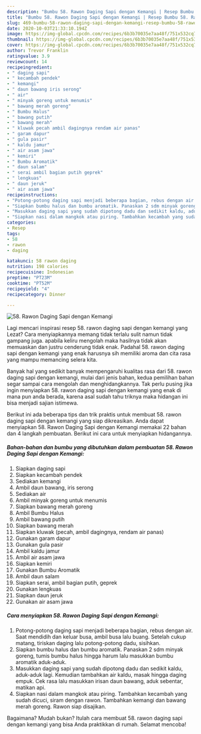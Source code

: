 ```yaml
---
description: "Bumbu 58. Rawon Daging Sapi dengan Kemangi | Resep Bumbu 58. Rawon Daging Sapi dengan Kemangi Yang Bisa Manjain Lidah"
title: "Bumbu 58. Rawon Daging Sapi dengan Kemangi | Resep Bumbu 58. Rawon Daging Sapi dengan Kemangi Yang Bisa Manjain Lidah"
slug: 469-bumbu-58-rawon-daging-sapi-dengan-kemangi-resep-bumbu-58-rawon-daging-sapi-dengan-kemangi-yang-bisa-manjain-lidah
date: 2020-10-03T21:33:10.194Z
image: https://img-global.cpcdn.com/recipes/6b3b70035e7aa48f/751x532cq70/58-rawon-daging-sapi-dengan-kemangi-foto-resep-utama.jpg
thumbnail: https://img-global.cpcdn.com/recipes/6b3b70035e7aa48f/751x532cq70/58-rawon-daging-sapi-dengan-kemangi-foto-resep-utama.jpg
cover: https://img-global.cpcdn.com/recipes/6b3b70035e7aa48f/751x532cq70/58-rawon-daging-sapi-dengan-kemangi-foto-resep-utama.jpg
author: Trevor Franklin
ratingvalue: 3.9
reviewcount: 14
recipeingredient:
- " daging sapi"
- " kecambah pendek"
- " kemangi"
- " daun bawang iris serong"
- " air"
- " minyak goreng untuk menumis"
- " bawang merah goreng"
- " Bumbu Halus"
- " bawang putih"
- " bawang merah"
- " kluwak pecah ambil dagingnya rendam air panas"
- " garam dapur"
- " gula pasir"
- " kaldu jamur"
- " air asam jawa"
- " kemiri"
- " Bumbu Aromatik"
- " daun salam"
- " serai ambil bagian putih geprek"
- " lengkuas"
- " daun jeruk"
- " air asam jawa"
recipeinstructions:
- "Potong-potong daging sapi menjadi beberapa bagian, rebus dengan air. Saat mendidih dan keluar busa, ambil busa lalu buang. Setelah cukup matang, tiriskan daging lalu potong-potong dadu, sisihkan."
- "Siapkan bumbu halus dan bumbu aromatik. Panaskan 2 sdm minyak goreng, tumis bumbu halus hingga harum lalu masukkan bumbu aromatik aduk-aduk."
- "Masukkan daging sapi yang sudah dipotong dadu dan sedikit kaldu, aduk-aduk lagi. Kemudian tambahkan air kaldu, masak hingga daging empuk. Cek rasa lalu masukkan irisan daun bawang, aduk sebentar, matikan api."
- "Siapkan nasi dalam mangkok atau piring. Tambahkan kecambah yang sudah dicuci, siram dengan rawon. Tambahkan kemangi dan bawang merah goreng. Rawon siap disajikan."
categories:
- Resep
tags:
- 58
- rawon
- daging

katakunci: 58 rawon daging 
nutrition: 198 calories
recipecuisine: Indonesian
preptime: "PT23M"
cooktime: "PT52M"
recipeyield: "4"
recipecategory: Dinner

---
```



![58. Rawon Daging Sapi dengan Kemangi](https://img-global.cpcdn.com/recipes/6b3b70035e7aa48f/751x532cq70/58-rawon-daging-sapi-dengan-kemangi-foto-resep-utama.jpg)

Lagi mencari inspirasi resep 58. rawon daging sapi dengan kemangi yang Lezat? Cara menyiapkannya memang tidak terlalu sulit namun tidak gampang juga. apabila keliru mengolah maka hasilnya tidak akan memuaskan dan justru cenderung tidak enak. Padahal 58. rawon daging sapi dengan kemangi yang enak harusnya sih memiliki aroma dan cita rasa yang mampu memancing selera kita.



Banyak hal yang sedikit banyak mempengaruhi kualitas rasa dari 58. rawon daging sapi dengan kemangi, mulai dari jenis bahan, kedua pemilihan bahan segar sampai cara mengolah dan menghidangkannya. Tak perlu pusing jika ingin menyiapkan 58. rawon daging sapi dengan kemangi yang enak di mana pun anda berada, karena asal sudah tahu triknya maka hidangan ini bisa menjadi sajian istimewa.


Berikut ini ada beberapa tips dan trik praktis untuk membuat 58. rawon daging sapi dengan kemangi yang siap dikreasikan. Anda dapat menyiapkan 58. Rawon Daging Sapi dengan Kemangi memakai 22 bahan dan 4 langkah pembuatan. Berikut ini cara untuk menyiapkan hidangannya.

<!--inarticleads1-->

##### Bahan-bahan dan bumbu yang dibutuhkan dalam pembuatan 58. Rawon Daging Sapi dengan Kemangi:

1. Siapkan  daging sapi
1. Siapkan  kecambah pendek
1. Sediakan  kemangi
1. Ambil  daun bawang, iris serong
1. Sediakan  air
1. Ambil  minyak goreng untuk menumis
1. Siapkan  bawang merah goreng
1. Ambil  Bumbu Halus
1. Ambil  bawang putih
1. Siapkan  bawang merah
1. Siapkan  kluwak (pecah, ambil dagingnya, rendam air panas)
1. Gunakan  garam dapur
1. Gunakan  gula pasir
1. Ambil  kaldu jamur
1. Ambil  air asam jawa
1. Siapkan  kemiri
1. Gunakan  Bumbu Aromatik
1. Ambil  daun salam
1. Siapkan  serai, ambil bagian putih, geprek
1. Gunakan  lengkuas
1. Siapkan  daun jeruk
1. Gunakan  air asam jawa




<!--inarticleads2-->

##### Cara menyiapkan 58. Rawon Daging Sapi dengan Kemangi:

1. Potong-potong daging sapi menjadi beberapa bagian, rebus dengan air. Saat mendidih dan keluar busa, ambil busa lalu buang. Setelah cukup matang, tiriskan daging lalu potong-potong dadu, sisihkan.
1. Siapkan bumbu halus dan bumbu aromatik. Panaskan 2 sdm minyak goreng, tumis bumbu halus hingga harum lalu masukkan bumbu aromatik aduk-aduk.
1. Masukkan daging sapi yang sudah dipotong dadu dan sedikit kaldu, aduk-aduk lagi. Kemudian tambahkan air kaldu, masak hingga daging empuk. Cek rasa lalu masukkan irisan daun bawang, aduk sebentar, matikan api.
1. Siapkan nasi dalam mangkok atau piring. Tambahkan kecambah yang sudah dicuci, siram dengan rawon. Tambahkan kemangi dan bawang merah goreng. Rawon siap disajikan.




Bagaimana? Mudah bukan? Itulah cara membuat 58. rawon daging sapi dengan kemangi yang bisa Anda praktikkan di rumah. Selamat mencoba!
